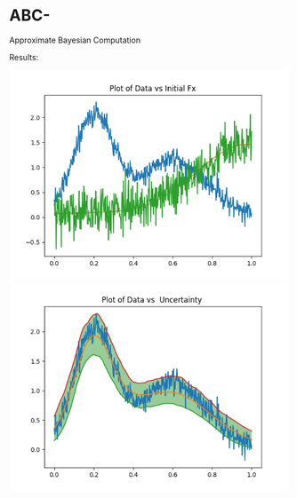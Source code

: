 # ABC-
Approximate Bayesian Computation



Results: 

 ![alt tag](https://github.com/rohitash-chandra/ABC/blob/master/results/begin.png)
![alt tag](https://github.com/rohitash-chandra/ABC/blob/master/results/abcres.png/)
